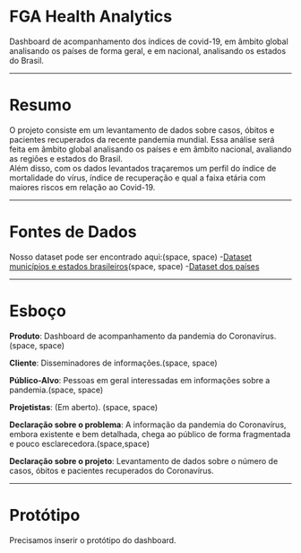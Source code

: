# FGA Health Analytics

Dashboard de acompanhamento dos índices de covid-19, em âmbito global analisando os países de forma geral, e em nacional, analisando os estados do Brasil.

---
# Resumo

O projeto consiste em um levantamento de dados sobre casos, óbitos e pacientes recuperados da recente pandemia mundial. 
Essa análise será feita em âmbito global analisando os países e em âmbito nacional, avaliando as regiões e estados do Brasil.  
Além disso, com os dados levantados traçaremos um perfil do índice de mortalidade do vírus, índice de recuperação e qual a faixa etária com maiores riscos em relação ao Covid-19.

---
# Fontes de Dados

Nosso dataset pode ser encontrado aqui:(space, space)
-[Dataset municípios e estados brasileiros](https://brasil.io/dataset/covid19/caso_full/)(space, space)
-[Dataset dos países](https://ourworldindata.org/coronavirus-source-data)

---
# Esboço

**Produto**: Dashboard de acompanhamento da pandemia do Coronavírus.(space, space)

**Cliente**: Disseminadores de informações.(space, space)

**Público-Alvo**: Pessoas em geral interessadas em informações sobre a pandemia.(space, space)

**Projetistas**: (Em aberto). (space, space)

**Declaração sobre o problema**: A informação da pandemia do Coronavírus, embora existente e bem detalhada, chega ao público de forma fragmentada e pouco esclarecedora.(space,space)

**Declaração sobre o projeto**: Levantamento de dados sobre o número de casos, óbitos e pacientes recuperados do Coronavírus.

---
# Protótipo

Precisamos inserir o protótipo do dashboard.
